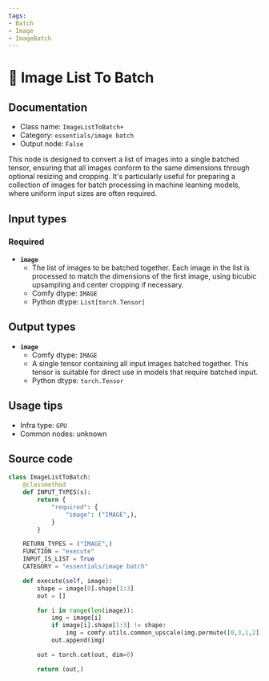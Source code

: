 ```yaml
---
tags:
- Batch
- Image
- ImageBatch
---
```


# 🔧 Image List To Batch
## Documentation
- Class name: `ImageListToBatch+`
- Category: `essentials/image batch`
- Output node: `False`

This node is designed to convert a list of images into a single batched tensor, ensuring that all images conform to the same dimensions through optional resizing and cropping. It's particularly useful for preparing a collection of images for batch processing in machine learning models, where uniform input sizes are often required.
## Input types
### Required
- **`image`**
    - The list of images to be batched together. Each image in the list is processed to match the dimensions of the first image, using bicubic upsampling and center cropping if necessary.
    - Comfy dtype: `IMAGE`
    - Python dtype: `List[torch.Tensor]`
## Output types
- **`image`**
    - Comfy dtype: `IMAGE`
    - A single tensor containing all input images batched together. This tensor is suitable for direct use in models that require batched input.
    - Python dtype: `torch.Tensor`
## Usage tips
- Infra type: `GPU`
- Common nodes: unknown


## Source code
```python
class ImageListToBatch:
    @classmethod
    def INPUT_TYPES(s):
        return {
            "required": {
                "image": ("IMAGE",),
            }
        }

    RETURN_TYPES = ("IMAGE",)
    FUNCTION = "execute"
    INPUT_IS_LIST = True
    CATEGORY = "essentials/image batch"

    def execute(self, image):
        shape = image[0].shape[1:3]
        out = []

        for i in range(len(image)):
            img = image[i]
            if image[i].shape[1:3] != shape:
                img = comfy.utils.common_upscale(img.permute([0,3,1,2]), shape[1], shape[0], upscale_method='bicubic', crop='center').permute([0,2,3,1])
            out.append(img)

        out = torch.cat(out, dim=0)

        return (out,)

```
